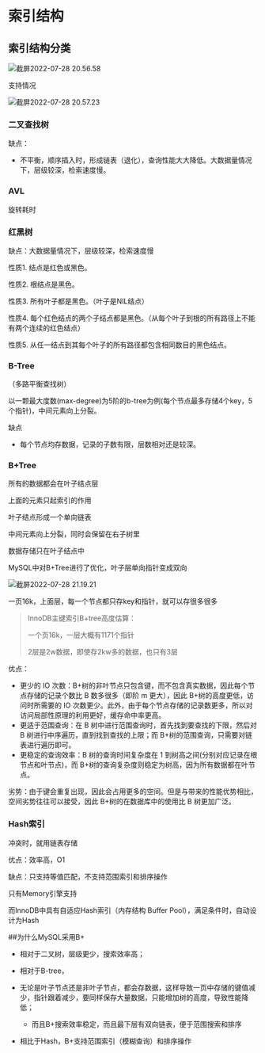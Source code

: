 # 索引结构



## 索引结构分类

![截屏2022-07-28 20.56.58](https://xingqiu-tuchuang-1256524210.cos.ap-shanghai.myqcloud.com/3978/%E6%88%AA%E5%B1%8F2022-07-28%2020.56.58.png)

支持情况

![截屏2022-07-28 20.57.23](https://xingqiu-tuchuang-1256524210.cos.ap-shanghai.myqcloud.com/3978/%E6%88%AA%E5%B1%8F2022-07-28%2020.57.23.png)



### 二叉查找树

缺点：

- 不平衡，顺序插入时，形成链表（退化），查询性能大大降低。大数据量情况下，层级较深，检索速度慢。



### AVL

旋转耗时



### 红黑树

缺点：大数据量情况下，层级较深，检索速度慢



性质1. 结点是红色或黑色。

性质2. 根结点是黑色。

性质3. 所有叶子都是黑色。（叶子是NIL结点）

性质4. 每个红色结点的两个子结点都是黑色。（从每个叶子到根的所有路径上不能有两个连续的红色结点）

性质5. 从任一结点到其每个叶子的所有路径都包含相同数目的黑色结点。



### B-Tree

（多路平衡查找树）

以一颗最大度数(max-degree)为5阶的b-tree为例(每个节点最多存储4个key，5个指针)，中间元素向上分裂。

缺点

- 每个节点均存数据，记录的子数有限，层数相对还是较深。



### B+Tree

所有的数据都会在叶子结点层

上面的元素只起索引的作用

叶子结点形成一个单向链表

中间元素向上分裂，同时会保留在右子树里

数据存储只在叶子结点中



MySQL中对B+Tree进行了优化，叶子层单向指针变成双向

![截屏2022-07-28 21.19.21](https://xingqiu-tuchuang-1256524210.cos.ap-shanghai.myqcloud.com/3978/%E6%88%AA%E5%B1%8F2022-07-28%2021.19.21.png)

一页16k，上面层，每一个节点都只存key和指针，就可以存很多很多

> InnoDB主键索引B+tree高度估算：
>
> 一个页16k，一层大概有1171个指针
>
> 2层是2w数据，即使存2kw多的数据，也只有3层

优点：

- 更少的 IO 次数：B+树的非叶节点只包含键，而不包含真实数据，因此每个节点存储的记录个数比 B 数多很多（即阶 m 更大），因此 B+树的高度更低，访问时所需要的 IO 次数更少。此外，由于每个节点存储的记录数更多，所以对访问局部性原理的利用更好，缓存命中率更高。
- 更适于范围查询：在 B 树中进行范围查询时，首先找到要查找的下限，然后对 B 树进行中序遍历，直到找到查找的上限；而 B+树的范围查询，只需要对链表进行遍历即可。
- 更稳定的查询效率：B 树的查询时间复杂度在 1 到树高之间(分别对应记录在根节点和叶节点)，而 B+树的查询复杂度则稳定为树高，因为所有数据都在叶节点。

劣势：由于键会重复出现，因此会占用更多的空间。但是与带来的性能优势相比，空间劣势往往可以接受，因此 B+树的在数据库中的使用比 B 树更加广泛。



### Hash索引

冲突时，就用链表存储

优点：效率高，O1

缺点：只支持等值匹配，不支持范围索引和排序操作

只有Memory引擎支持

而InnoDB中具有自适应Hash索引（内存结构 Buffer Pool），满足条件时，自动设计为Hash



##为什么MySQL采用B+

- 相对于二叉树，层级更少，搜索效率高；
- 相对于B-tree，
- 无论是叶子节点还是非叶子节点，都会存数据，这样导致一页中存储的键值减少，指针跟着减少，要同样保存大量数据，只能增加树的高度，导致性能降低；
  - 而且B+搜索效率稳定，而且最下层有双向链表，便于范围搜索和排序

- 相比于Hash，B+支持范围索引（模糊查询）和排序操作

